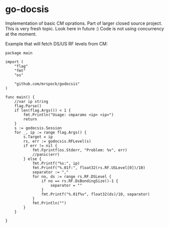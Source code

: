 go-docsis
=========
Implementation of basic CM oprations. Part of larger closed source project.
This is very fresh topic. Look here in future :)
Code is not using concurrency at the moment.

Example that will fetch DS/US RF levels from CM:
```
package main

import (
	"flag"
	"fmt"
	"os"

	"github.com/mrspock/godocsis"
)

func main() {
	//var ip string
	flag.Parse()
	if len(flag.Args()) < 1 {
		fmt.Println("Usage: cmparams <ip> <ip>")
		return
	}
	s := godocsis.Session
	for _, ip := range flag.Args() {
		s.Target = ip
		rs, err := godocsis.RFLevel(s)
		if err != nil {
			fmt.Fprintf(os.Stderr, "Problem: %v", err)
			//panic(err)
		} else {
			fmt.Printf("%s:", ip)
			fmt.Printf("%.01f:", float32(rs.RF.USLevel[0])/10)
			separator := ","
			for no, ds := range rs.RF.DSLevel {
				if no == rs.RF.DsBondingSize()-1 {
					separator = ""
				}
				fmt.Printf("%.01f%v", float32(ds)/10, separator)
			}
			fmt.Println("")
		}
	}

}
```

